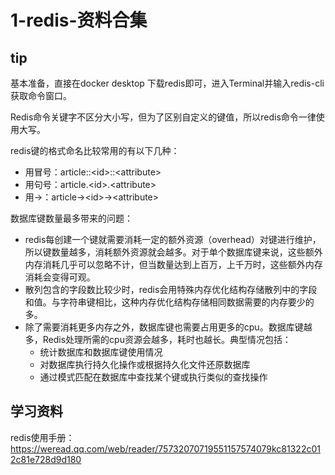 # 1-redis-资料合集
## tip
基本准备，直接在docker desktop 下载redis即可，进入Terminal并输入redis-cli获取命令窗口。

Redis命令关键字不区分大小写，但为了区别自定义的键值，所以redis命令一律使用大写。

redis键的格式命名比较常用的有以下几种：
- 用冒号：article::\<id\>::\<attribute\>
- 用句号：article.\<id\>.\<attribute\>
- 用->：article->\<id\>->\<attribute\>


数据库键数量最多带来的问题：
- redis每创建一个键就需要消耗一定的额外资源（overhead）对键进行维护，所以键数量越多，消耗额外资源就会越多。对于单个数据库键来说，这些额外内存消耗几乎可以忽略不计，但当数量达到上百万，上千万时，这些额外内存消耗会变得可观。
- 散列包含的字段数比较少时，redis会用特殊内存优化结构存储散列中的字段和值。与字符串键相比，这种内存优化结构存储相同数据需要的内存要少的多。
- 除了需要消耗更多内存之外，数据库键也需要占用更多的cpu。数据库键越多，Redis处理所需的cpu资源会越多，耗时也越长。典型情况包括：
    - 统计数据库和数据库键使用情况
    - 对数据库执行持久化操作或根据持久化文件还原数据库
    - 通过模式匹配在数据库中查找某个键或执行类似的查找操作

## 学习资料

redis使用手册：https://weread.qq.com/web/reader/75732070719551157574079kc81322c012c81e728d9d180



